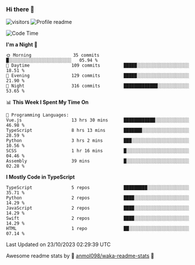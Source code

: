 ### Hi there 👋  
![visitors](https://visitor-badge.laobi.icu/badge?page_id=leverglowh) ![Profile readme](https://github.com/leverglowh/leverglowh/workflows/Profile%20readme/badge.svg?branch=master)

<!--START_SECTION:waka-->
![Code Time](http://img.shields.io/badge/Code%20Time-2%2C440%20hrs%2059%20mins-blue)

**I'm a Night 🦉** 

```text
🌞 Morning                35 commits          █░░░░░░░░░░░░░░░░░░░░░░░░   05.94 % 
🌆 Daytime                109 commits         █████░░░░░░░░░░░░░░░░░░░░   18.51 % 
🌃 Evening                129 commits         █████░░░░░░░░░░░░░░░░░░░░   21.90 % 
🌙 Night                  316 commits         █████████████░░░░░░░░░░░░   53.65 % 
```


📊 **This Week I Spent My Time On** 

```text
💬 Programming Languages: 
Vue.js                   13 hrs 30 mins      ████████████░░░░░░░░░░░░░   46.98 % 
TypeScript               8 hrs 13 mins       ███████░░░░░░░░░░░░░░░░░░   28.59 % 
Python                   3 hrs 2 mins        ███░░░░░░░░░░░░░░░░░░░░░░   10.56 % 
SCSS                     1 hr 16 mins        █░░░░░░░░░░░░░░░░░░░░░░░░   04.46 % 
Assembly                 39 mins             █░░░░░░░░░░░░░░░░░░░░░░░░   02.28 % 
```

**I Mostly Code in TypeScript** 

```text
TypeScript               5 repos             █████████░░░░░░░░░░░░░░░░   35.71 % 
Python                   2 repos             ████░░░░░░░░░░░░░░░░░░░░░   14.29 % 
JavaScript               2 repos             ████░░░░░░░░░░░░░░░░░░░░░   14.29 % 
Swift                    2 repos             ████░░░░░░░░░░░░░░░░░░░░░   14.29 % 
HTML                     1 repo              ██░░░░░░░░░░░░░░░░░░░░░░░   07.14 % 
```




 Last Updated on 23/10/2023 02:29:39 UTC
<!--END_SECTION:waka-->


Awesome readme stats by :star2: [anmol098/waka-readme-stats](https://github.com/anmol098/waka-readme-stats) :star2:
